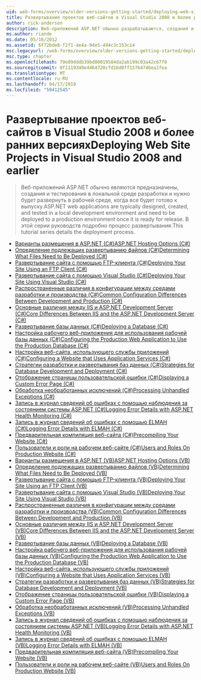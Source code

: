 ```yaml
---
uid: web-forms/overview/older-versions-getting-started/deploying-web-site-projects/index
title: Развертывание проектов веб-сайтов в Visual Studio 2008 и более ранних версий | Документация Майкрософт
author: rick-anderson
description: Веб-приложений ASP.NET обычно разрабатываются, создания и тестирования в локальной среде разработки и должны быть развернуты в рабочей среде o...
ms.author: riande
ms.date: 05/16/2012
ms.assetid: 6f72bde8-f2f1-4e4a-94e5-494c3c153c14
msc.legacyurl: /web-forms/overview/older-versions-getting-started/deploying-web-site-projects
msc.type: chapter
ms.openlocfilehash: 79e09dddb39bd00019584da2ab199c03a42c67f8
ms.sourcegitcommit: 0f1119340e4464720cfd16d0ff15764746ea1fea
ms.translationtype: MT
ms.contentlocale: ru-RU
ms.lasthandoff: 04/17/2019
ms.locfileid: "59412545"
---
```

# <a name="deploying-web-site-projects-in-visual-studio-2008-and-earlier"></a><span data-ttu-id="16723-103">Развертывание проектов веб-сайтов в Visual Studio 2008 и более ранних версиях</span><span class="sxs-lookup"><span data-stu-id="16723-103">Deploying Web Site Projects in Visual Studio 2008 and earlier</span></span>

> <span data-ttu-id="16723-104">Веб-приложений ASP.NET обычно являются предназначены, создания и тестирования в локальной среде разработки и нужно будет развернуть в рабочей среде, когда все будет готово к выпуску.</span><span class="sxs-lookup"><span data-stu-id="16723-104">ASP.NET web applications are typically designed, created, and tested in a local development environment and need to be deployed to a production environment once it is ready for release.</span></span> <span data-ttu-id="16723-105">В этой серии руководств подробно процесс развертывания.</span><span class="sxs-lookup"><span data-stu-id="16723-105">This tutorial series details the deployment process.</span></span>


- [<span data-ttu-id="16723-106">Варианты размещения в ASP.NET (C#)</span><span class="sxs-lookup"><span data-stu-id="16723-106">ASP.NET Hosting Options (C#)</span></span>](asp-net-hosting-options-cs.md)
- [<span data-ttu-id="16723-107">Определение подлежащих развертыванию файлов (C#)</span><span class="sxs-lookup"><span data-stu-id="16723-107">Determining What Files Need to Be Deployed (C#)</span></span>](determining-what-files-need-to-be-deployed-cs.md)
- [<span data-ttu-id="16723-108">Развертывание сайта с помощью FTP-клиента (C#)</span><span class="sxs-lookup"><span data-stu-id="16723-108">Deploying Your Site Using an FTP Client (C#)</span></span>](deploying-your-site-using-an-ftp-client-cs.md)
- [<span data-ttu-id="16723-109">Развертывание сайта с помощью Visual Studio (C#)</span><span class="sxs-lookup"><span data-stu-id="16723-109">Deploying Your Site Using Visual Studio (C#)</span></span>](deploying-your-site-using-visual-studio-cs.md)
- [<span data-ttu-id="16723-110">Распространенные различия в конфигурации между средами разработки и производства (C#)</span><span class="sxs-lookup"><span data-stu-id="16723-110">Common Configuration Differences Between Development and Production (C#)</span></span>](common-configuration-differences-between-development-and-production-cs.md)
- [<span data-ttu-id="16723-111">Основные различия между IIS и ASP.NET Development Server (C#)</span><span class="sxs-lookup"><span data-stu-id="16723-111">Core Differences Between IIS and the ASP.NET Development Server (C#)</span></span>](core-differences-between-iis-and-the-asp-net-development-server-cs.md)
- [<span data-ttu-id="16723-112">Развертывание базы данных (C#)</span><span class="sxs-lookup"><span data-stu-id="16723-112">Deploying a Database (C#)</span></span>](deploying-a-database-cs.md)
- [<span data-ttu-id="16723-113">Настройка рабочего веб-приложения для использования рабочей базы данных (C#)</span><span class="sxs-lookup"><span data-stu-id="16723-113">Configuring the Production Web Application to Use the Production Database (C#)</span></span>](configuring-the-production-web-application-to-use-the-production-database-cs.md)
- [<span data-ttu-id="16723-114">Настройка веб-сайта, использующего службы приложений (C#)</span><span class="sxs-lookup"><span data-stu-id="16723-114">Configuring a Website that Uses Application Services (C#)</span></span>](configuring-a-website-that-uses-application-services-cs.md)
- [<span data-ttu-id="16723-115">Стратегии разработки и развертывания баз данных (C#)</span><span class="sxs-lookup"><span data-stu-id="16723-115">Strategies for Database Development and Deployment (C#)</span></span>](strategies-for-database-development-and-deployment-cs.md)
- [<span data-ttu-id="16723-116">Отображение страницы пользовательской ошибки (C#)</span><span class="sxs-lookup"><span data-stu-id="16723-116">Displaying a Custom Error Page (C#)</span></span>](displaying-a-custom-error-page-cs.md)
- [<span data-ttu-id="16723-117">Обработка необработанных исключений (C#)</span><span class="sxs-lookup"><span data-stu-id="16723-117">Processing Unhandled Exceptions (C#)</span></span>](processing-unhandled-exceptions-cs.md)
- [<span data-ttu-id="16723-118">Запись в журнал сведений об ошибках с помощью наблюдения за состоянием системы ASP.NET (C#)</span><span class="sxs-lookup"><span data-stu-id="16723-118">Logging Error Details with ASP.NET Health Monitoring (C#)</span></span>](logging-error-details-with-asp-net-health-monitoring-cs.md)
- [<span data-ttu-id="16723-119">Запись в журнал сведений об ошибках с помощью ELMAH (C#)</span><span class="sxs-lookup"><span data-stu-id="16723-119">Logging Error Details with ELMAH (C#)</span></span>](logging-error-details-with-elmah-cs.md)
- [<span data-ttu-id="16723-120">Предварительная компиляция веб-сайта (C#)</span><span class="sxs-lookup"><span data-stu-id="16723-120">Precompiling Your Website (C#)</span></span>](precompiling-your-website-cs.md)
- [<span data-ttu-id="16723-121">Пользователи и роли на рабочем веб-сайте (C#)</span><span class="sxs-lookup"><span data-stu-id="16723-121">Users and Roles On Production Website (C#)</span></span>](users-and-roles-on-the-production-website-cs.md)
- [<span data-ttu-id="16723-122">Варианты размещения в ASP.NET (VB)</span><span class="sxs-lookup"><span data-stu-id="16723-122">ASP.NET Hosting Options (VB)</span></span>](asp-net-hosting-options-vb.md)
- [<span data-ttu-id="16723-123">Определение подлежащих развертыванию файлов (VB)</span><span class="sxs-lookup"><span data-stu-id="16723-123">Determining What Files Need to Be Deployed (VB)</span></span>](determining-what-files-need-to-be-deployed-vb.md)
- [<span data-ttu-id="16723-124">Развертывание сайта с помощью FTP-клиента (VB)</span><span class="sxs-lookup"><span data-stu-id="16723-124">Deploying Your Site Using an FTP Client (VB)</span></span>](deploying-your-site-using-an-ftp-client-vb.md)
- [<span data-ttu-id="16723-125">Развертывание сайта с помощью Visual Studio (VB)</span><span class="sxs-lookup"><span data-stu-id="16723-125">Deploying Your Site Using Visual Studio (VB)</span></span>](deploying-your-site-using-visual-studio-vb.md)
- [<span data-ttu-id="16723-126">Распространенные различия в конфигурации между средами разработки и производства (VB)</span><span class="sxs-lookup"><span data-stu-id="16723-126">Common Configuration Differences Between Development and Production (VB)</span></span>](common-configuration-differences-between-development-and-production-vb.md)
- [<span data-ttu-id="16723-127">Основные различия между IIS и ASP.NET Development Server (VB)</span><span class="sxs-lookup"><span data-stu-id="16723-127">Core Differences Between IIS and the ASP.NET Development Server (VB)</span></span>](core-differences-between-iis-and-the-asp-net-development-server-vb.md)
- [<span data-ttu-id="16723-128">Развертывание базы данных (VB)</span><span class="sxs-lookup"><span data-stu-id="16723-128">Deploying a Database (VB)</span></span>](deploying-a-database-vb.md)
- [<span data-ttu-id="16723-129">Настройка рабочего веб-приложения для использования рабочей базы данных (VB)</span><span class="sxs-lookup"><span data-stu-id="16723-129">Configuring the Production Web Application to Use the Production Database (VB)</span></span>](configuring-the-production-web-application-to-use-the-production-database-vb.md)
- [<span data-ttu-id="16723-130">Настройка веб-сайта, использующего службы приложений (VB)</span><span class="sxs-lookup"><span data-stu-id="16723-130">Configuring a Website that Uses Application Services (VB)</span></span>](configuring-a-website-that-uses-application-services-vb.md)
- [<span data-ttu-id="16723-131">Стратегии разработки и развертывания баз данных (VB)</span><span class="sxs-lookup"><span data-stu-id="16723-131">Strategies for Database Development and Deployment (VB)</span></span>](strategies-for-database-development-and-deployment-vb.md)
- [<span data-ttu-id="16723-132">Отображение страницы пользовательской ошибки (VB)</span><span class="sxs-lookup"><span data-stu-id="16723-132">Displaying a Custom Error Page (VB)</span></span>](displaying-a-custom-error-page-vb.md)
- [<span data-ttu-id="16723-133">Обработка необработанных исключений (VB)</span><span class="sxs-lookup"><span data-stu-id="16723-133">Processing Unhandled Exceptions (VB)</span></span>](processing-unhandled-exceptions-vb.md)
- [<span data-ttu-id="16723-134">Запись в журнал сведений об ошибках с помощью наблюдения за состоянием системы ASP.NET (VB)</span><span class="sxs-lookup"><span data-stu-id="16723-134">Logging Error Details with ASP.NET Health Monitoring (VB)</span></span>](logging-error-details-with-asp-net-health-monitoring-vb.md)
- [<span data-ttu-id="16723-135">Запись в журнал сведений об ошибках с помощью ELMAH (VB)</span><span class="sxs-lookup"><span data-stu-id="16723-135">Logging Error Details with ELMAH (VB)</span></span>](logging-error-details-with-elmah-vb.md)
- [<span data-ttu-id="16723-136">Предварительная компиляция веб-сайта (VB)</span><span class="sxs-lookup"><span data-stu-id="16723-136">Precompiling Your Website (VB)</span></span>](precompiling-your-website-vb.md)
- [<span data-ttu-id="16723-137">Пользователи и роли на рабочем веб-сайте (VB)</span><span class="sxs-lookup"><span data-stu-id="16723-137">Users and Roles On Production Website (VB)</span></span>](users-and-roles-on-the-production-website-vb.md)
